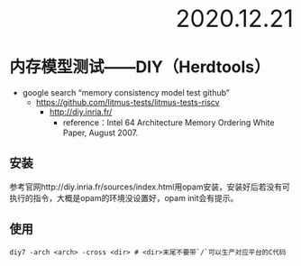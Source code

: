 <div style="text-align:right; font-size:3em;">2020.12.21</div>

# 内存模型测试——DIY（Herdtools）

* google search “memory consistency model test github”
  * https://github.com/litmus-tests/litmus-tests-riscv
    * http://diy.inria.fr/
      * reference：Intel 64 Architecture Memory Ordering White Paper, August 2007.

## 安装

参考官网http://diy.inria.fr/sources/index.html用opam安装，安装好后若没有可执行的指令，大概是opam的环境没设置好，opam init会有提示。

## 使用

```shell
diy7 -arch <arch> -cross <dir> # <dir>末尾不要带`/`可以生产对应平台的C代码
```

